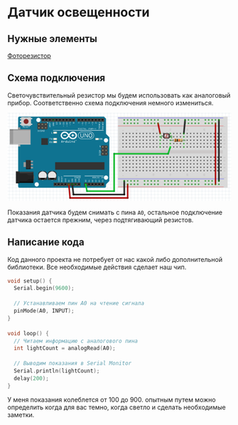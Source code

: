 # Датчик освещенности

## Нужные элементы

[Фоторезистор](https://www.aliexpress.com/item/32760631393.html)

## Схема подключения

Светочувствительный резистор мы будем использовать как аналоговый прибор. Соответственно схема подключения немного измениться.

![light sensitive resistor](../img/02/light-sensitive-resistor.png)

Показания датчика будем снимать с пина ```A0```, остальное подключение датчика остается прежним, через подтягивающий резистов.

## Написание кода

Код данного проекта не потребует от нас какой либо дополнительной библиотеки. Все необходимые действия сделает наш чип.

```cpp
void setup() {
  Serial.begin(9600);

  // Устанавливаем пин A0 на чтение сигнала
  pinMode(A0, INPUT);
}

void loop() {
  // Читаем информацию с аналогового пина
  int lightCount = analogRead(A0);

  // Выводим показания в Serial Monitor
  Serial.println(lightCount);
  delay(200);
}
```

У меня показания колеблется от 100 до 900. опытным путем можно определить когда для вас темно, когда светло и сделать необходимые заметки.
